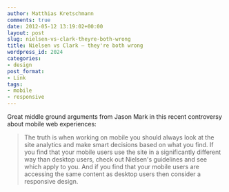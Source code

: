 ```yaml
---
author: Matthias Kretschmann
comments: true
date: 2012-05-12 13:19:02+00:00
layout: post
slug: nielsen-vs-clark-theyre-both-wrong
title: Nielsen vs Clark – they're both wrong
wordpress_id: 2024
categories:
- design
post_format:
- Link
tags:
- mobile
- responsive
---
```


Great middle ground arguments from Jason Mark in this recent controversy about mobile web experiences:


> The truth is when working on mobile you should always look at the site analytics and make smart decisions based on what you find. If you find that your mobile users use the site in a significantly different way than desktop users, check out Nielsen's guidelines and see which apply to you. And if you find that your mobile users are accessing the same content as desktop users then consider a responsive design.

